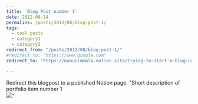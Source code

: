 ```yaml
---
title: 'Blog Post number 1'
date: 2012-08-14
permalink: /posts/2012/08/blog-post-1/
tags:
  - cool posts
  - category1
  - category2
redirect_from: "/posts/2012/08/blog-post-1/"
#redirect_to: "https://www.google.com"
redirect_to: "https://manunimmala.notion.site/Trying-to-start-a-blog-using-github-and-Notion-6b76f38a79c04d80b388110a9551fde3?pvs=4"

---
```


Redirect this blogpost to a published Notion page. 
"Short description of portfolio item number 1<br/><img src='/images/500x300.png'>"
